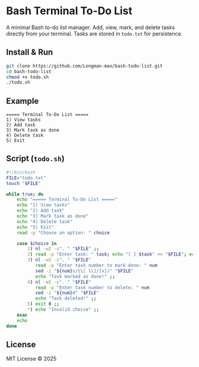 # Bash Terminal To-Do List

A minimal Bash to-do list manager. Add, view, mark, and delete tasks directly from your terminal. Tasks are stored in `todo.txt` for persistence.

## Install & Run
```bash
git clone https://github.com/Longman-max/bash-todo-list.git
cd bash-todo-list
chmod +x todo.sh
./todo.sh
```

## Example
```
===== Terminal To-Do List =====
1) View tasks
2) Add task
3) Mark task as done
4) Delete task
5) Exit
```

## Script (`todo.sh`)
```bash
#!/bin/bash
FILE="todo.txt"
touch "$FILE"

while true; do
    echo "===== Terminal To-Do List ====="
    echo "1) View tasks"
    echo "2) Add task"
    echo "3) Mark task as done"
    echo "4) Delete task"
    echo "5) Exit"
    read -p "Choose an option: " choice

    case $choice in
        1) nl -w2 -s". " "$FILE" ;;
        2) read -p "Enter task: " task; echo "[ ] $task" >> "$FILE"; echo "Task added!" ;;
        3) nl -w2 -s". " "$FILE"
           read -p "Enter task number to mark done: " num
           sed -i "${num}s/\\[ \\]/[x]/" "$FILE"
           echo "Task marked as done!" ;;
        4) nl -w2 -s". " "$FILE"
           read -p "Enter task number to delete: " num
           sed -i "${num}d" "$FILE"
           echo "Task deleted!" ;;
        5) exit 0 ;;
        *) echo "Invalid choice" ;;
    esac
    echo
done
```

## License
MIT License © 2025